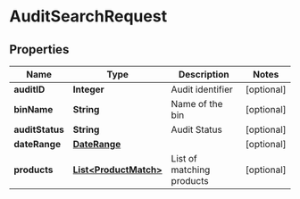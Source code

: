 
# AuditSearchRequest

## Properties
Name | Type | Description | Notes
------------ | ------------- | ------------- | -------------
**auditID** | **Integer** | Audit identifier |  [optional]
**binName** | **String** | Name of the bin |  [optional]
**auditStatus** | **String** | Audit Status |  [optional]
**dateRange** | [**DateRange**](.md) |  |  [optional]
**products** | [**List&lt;ProductMatch&gt;**](ProductMatch.md) | List of matching products |  [optional]



